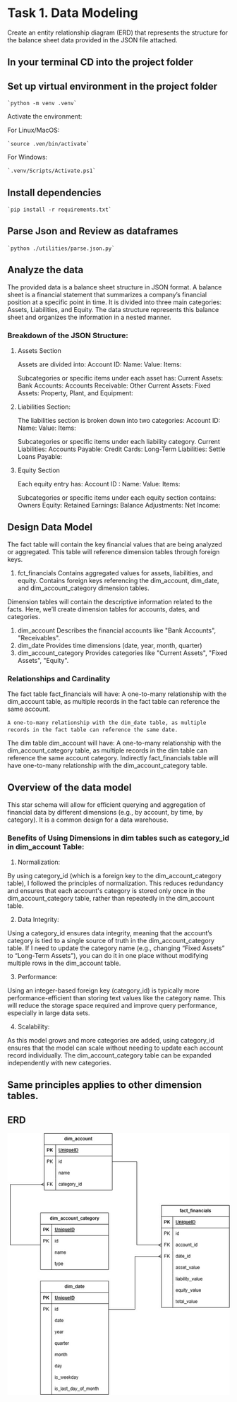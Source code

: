 # Task 1. Data Modeling 
Create an entity relationship diagram (ERD) that represents the structure for the balance sheet 
data provided in the JSON file attached.

## In your terminal CD into the project folder

## Set up virtual environment in the project folder

    `python -m venv .venv`

Activate the environment: 

For Linux/MacOS:

    `source .ven/bin/activate` 

For Windows:

    `.venv/Scripts/Activate.ps1` 

## Install dependencies

    `pip install -r requirements.txt`

## Parse Json and Review as dataframes 

    `python ./utilities/parse.json.py`


## Analyze the data

The provided data is a balance sheet structure in JSON format. A balance sheet is a financial statement that summarizes a company’s financial position at a specific point in time. It is divided into three main categories: Assets, Liabilities, and Equity. The data structure represents this balance sheet and organizes the information in a nested manner.

### Breakdown of the JSON Structure:

1. Assets Section
    
    Assets are divided into:
        Account ID:
        Name: 
        Value:
        Items: 

    Subcategories or specific items under each asset has:
        Current Assets:
        Bank Accounts: 
        Accounts Receivable:
        Other Current Assets: 
        Fixed Assets: 
        Property, Plant, and Equipment: 


2. Liabilities Section:

    The liabilities section is  broken down into two categories:
        Account ID:
        Name:
        Value: 
        Items:

    Subcategories or specific items under each liability category.
        Current Liabilities:
        Accounts Payable: 
        Credit Cards: 
        Long-Term Liabilities: 
        Settle Loans Payable: 

3. Equity Section

    Each equity entry has:
        Account ID : 
        Name:
        Value: 
        Items:

    Subcategories or specific items under each equity section  contains:
        Owners Equity: 
        Retained Earnings:
        Balance Adjustments: 
        Net Income: 


## Design Data Model

The fact table will contain the key financial values that are being analyzed or aggregated. This table will reference dimension tables through foreign keys.

1. fct_financials
    Contains aggregated values for assets, liabilities, and equity.
    Contains foreign keys referencing the dim_account, dim_date, and dim_account_category dimension tables.

Dimension tables will contain the descriptive information related to the facts. Here, we’ll create dimension tables for accounts, dates, and categories.

1. dim_account
    Describes the financial accounts like "Bank Accounts", "Receivables".
2. dim_date
    Provides time dimensions (date, year, month, quarter)
3. dim_account_category
    Provides categories like "Current Assets", "Fixed Assets", "Equity".

### Relationships and Cardinality

The fact table fact_financials will have:
    A one-to-many relationship with the dim_account table, as multiple records in the fact table can reference the same account.

    A one-to-many relationship with the dim_date table, as multiple records in the fact table can reference the same date.

The dim table dim_account will have:
    A one-to-many relationship with the dim_account_category table, as multiple records in the dim table can reference the same account category. Indirectly  fact_financials table will have one-to-many relationship with the dim_account_category table.


## Overview of the data model

This star schema will allow for efficient querying and aggregation of financial data by different dimensions (e.g., by account, by time, by category). It is a common design for a data warehouse.

### Benefits of Using Dimensions in dim tables such as category_id in dim_account Table:

1. Normalization:

By using category_id (which is a foreign key to the dim_account_category table), I followed the principles of normalization. This reduces redundancy and ensures that each account's category is stored only once in the dim_account_category table, rather than repeatedly in the dim_account table.

2. Data Integrity:

Using a category_id ensures data integrity, meaning that the account’s category is tied to a single source of truth in the dim_account_category table. If I need to update the category name (e.g., changing “Fixed Assets” to “Long-Term Assets”), you can do it in one place without modifying multiple rows in the dim_account table.

3. Performance:

Using an integer-based foreign key (category_id) is typically more performance-efficient than storing text values like the category name. This will reduce the storage space required and improve query performance, especially in large data sets.

4. Scalability:

As this model grows and more categories are added, using category_id ensures that the model can scale without needing to update each account record individually. The dim_account_category table can be expanded independently with new categories.

## Same principles applies to other dimension tables.


## ERD

![ERD](flex_erd.jpg)
